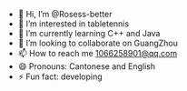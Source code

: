 - 👋 Hi, I’m @Rosess-better
- 👀 I’m interested in tabletennis
- 🌱 I’m currently learning C++ and Java
- 💞️ I’m looking to collaborate on GuangZhou
- 📫 How to reach me 1066258901@qq.com
- 😄 Pronouns: Cantonese and English
- ⚡ Fun fact: developing

<!---
Rosess-better/Rosess-better is a ✨ special ✨ repository because its `README.md` (this file) appears on your GitHub profile.
You can click the Preview link to take a look at your changes.
--->
